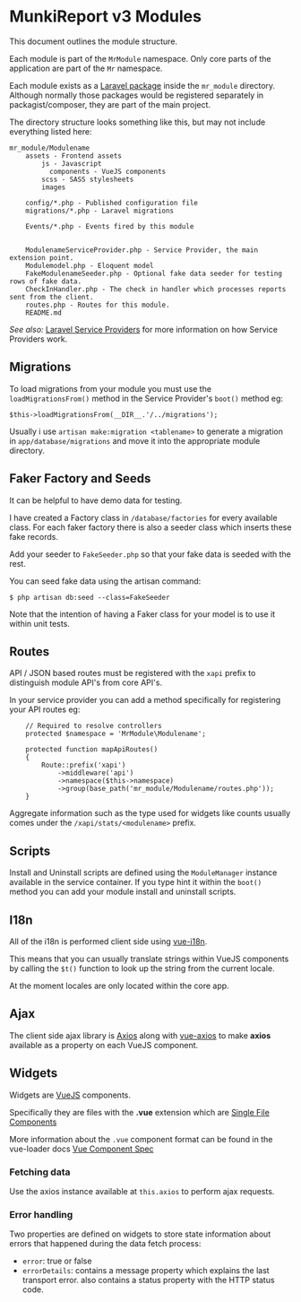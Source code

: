MunkiReport v3 Modules
======================

This document outlines the module structure.

Each module is part of the `MrModule` namespace. Only core parts of the application are part of the `Mr` namespace.

Each module exists as a [Laravel package](https://laravel.com/docs/5.4/packages) inside the `mr_module` directory.
Although normally those packages would be registered separately in packagist/composer, they are part of the main project.

The directory structure looks something like this, but may not include everything listed here:

    mr_module/Modulename
        assets - Frontend assets
            js - Javascript
              components - VueJS components
            scss - SASS stylesheets
            images
           
        config/*.php - Published configuration file
        migrations/*.php - Laravel migrations
        
        Events/*.php - Events fired by this module
        

        ModulenameServiceProvider.php - Service Provider, the main extension point.  
        Modulemodel.php - Eloquent model
        FakeModulenameSeeder.php - Optional fake data seeder for testing rows of fake data.
        CheckInHandler.php - The check in handler which processes reports sent from the client.
        routes.php - Routes for this module.
        README.md
        
*See also:* [Laravel Service Providers](https://laravel.com/docs/5.4/providers) for more information on how Service 
Providers work.

Migrations
----------

To load migrations from your module you must use the `loadMigrationsFrom()` method in the Service Provider's `boot()`
method eg:

    $this->loadMigrationsFrom(__DIR__.'/../migrations');
    
Usually i use `artisan make:migration <tablename>` to generate a migration in `app/database/migrations` and move it
into the appropriate module directory.

Faker Factory and Seeds
-----------------------

It can be helpful to have demo data for testing.

I have created a Factory class in `/database/factories` for every available class.
For each faker factory there is also a seeder class which inserts these fake records.

Add your seeder to `FakeSeeder.php` so that your fake data is seeded with the rest.

You can seed fake data using the artisan command:

    $ php artisan db:seed --class=FakeSeeder
    
Note that the intention of having a Faker class for your model is to use it within unit tests.

Routes
------

API / JSON based routes must be registered with the `xapi` prefix to distinguish module API's from core API's.

In your service provider you can add a method specifically for registering your API routes eg:

        // Required to resolve controllers
        protected $namespace = 'MrModule\Modulename';

        protected function mapApiRoutes()
        {
            Route::prefix('xapi')
                ->middleware('api')
                ->namespace($this->namespace)
                ->group(base_path('mr_module/Modulename/routes.php'));
        }

Aggregate information such as the type used for widgets like counts usually comes under the `/xapi/stats/<modulename>`
prefix.

Scripts
-------

Install and Uninstall scripts are defined using the `ModuleManager` instance available in the service container.
If you type hint it within the `boot()` method you can add your module install and uninstall scripts.

I18n
----

All of the i18n is performed client side using [vue-i18n](https://kazupon.github.io/vue-i18n/).

This means that you can usually translate strings within VueJS components by calling the `$t()` function to look up
the string from the current locale.

At the moment locales are only located within the core app.

Ajax
----

The client side ajax library is [Axios](https://github.com/mzabriskie/axios) along with 
[vue-axios](https://github.com/imcvampire/vue-axios) to make **axios** available as a property on each VueJS component.

Widgets
-------

Widgets are [VueJS](https://vuejs.org) components.

Specifically they are files with the **.vue** extension which are 
[Single File Components](https://vuejs.org/v2/guide/single-file-components.html)

More information about the `.vue` component format can be found in the vue-loader docs
[Vue Component Spec](http://vue-loader.vuejs.org/en/start/spec.html)

### Fetching data ###

Use the axios instance available at `this.axios` to perform ajax requests.

### Error handling ###

Two properties are defined on widgets to store state information about errors that happened during the data fetch
process:

- `error`: true or false
- `errorDetails`: contains a message property which explains the last transport error.
    also contains a status property with the HTTP status code.
 

